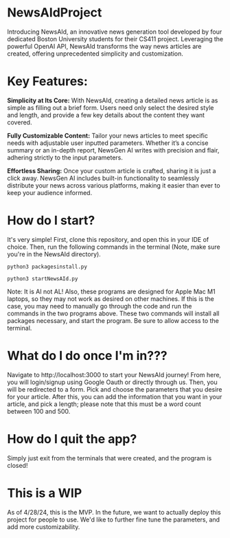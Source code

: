 # NewsAIdProject
Introducing NewsAId, an innovative news generation tool developed by four dedicated Boston University students for their CS411 project. Leveraging the powerful OpenAI API, NewsAId transforms the way news articles are created, offering unprecedented simplicity and customization.

# Key Features:

**Simplicity at Its Core:** With NewsAId, creating a detailed news article is as simple as filling out a brief form. Users need only select the desired style and length, and provide a few key details about the content they want covered.

**Fully Customizable Content:** Tailor your news articles to meet specific needs with adjustable user inputted parameters. Whether it’s a concise summary or an in-depth report, NewsGen AI writes with precision and flair, adhering strictly to the input parameters.

**Effortless Sharing:** Once your custom article is crafted, sharing it is just a click away. NewsGen AI includes built-in functionality to seamlessly distribute your news across various platforms, making it easier than ever to keep your audience informed.

# How do I start?
It's very simple! First, clone this repository, and open this in your IDE of choice. Then, run the following commands in the terminal (Note, make sure you're in the NewsAId directory). 
```
python3 packagesinstall.py
```
```
python3 startNewsAId.py
```
Note: It is AI not AL! Also, these programs are designed for Apple Mac M1 laptops, so they may not work as desired on other machines. If this is the case, you may need to manually go through the code and run the commands in the two programs above. 
These two commands will install all packages necessary, and start the program. Be sure to allow access to the terminal. 

# What do I do once I'm in???
Navigate to http://localhost:3000 to start your NewsAId journey! From here, you will login/signup using Google Oauth or directly through us. Then, you will be redirected to a form. Pick and choose the parameters that you desire for your article. After this, you can add the information that you want in your article, and pick a length; please note that this must be a word count between 100 and 500. 

# How do I quit the app?
Simply just exit from the terminals that were created, and the program is closed!

# This is a WIP
As of 4/28/24, this is the MVP. In the future, we want to actually deploy this project for people to use. We'd like to further fine tune the parameters, and add more customizability. 
